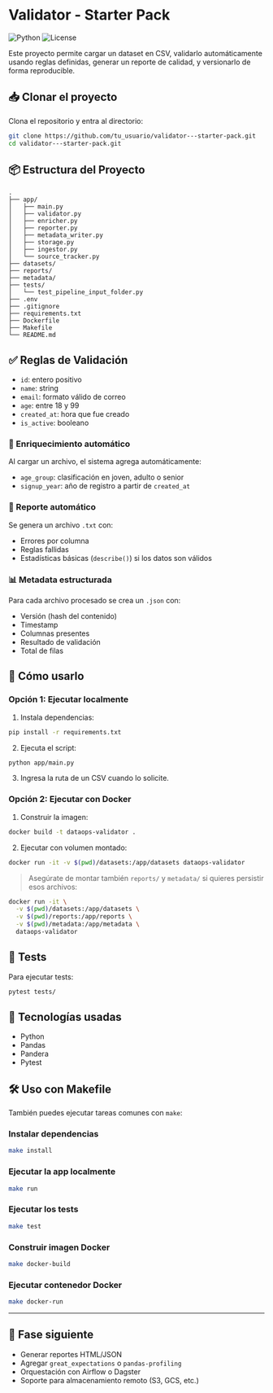 # Validator - Starter Pack

![Python](https://img.shields.io/badge/python-3.11-blue)
![License](https://img.shields.io/badge/license-MIT-green)

Este proyecto permite cargar un dataset en CSV, validarlo automáticamente usando reglas definidas, generar un reporte de calidad, y versionarlo de forma reproducible.

## 📥 Clonar el proyecto

Clona el repositorio y entra al directorio:

```bash
git clone https://github.com/tu_usuario/validator---starter-pack.git
cd validator---starter-pack.git
```

## 📦 Estructura del Proyecto

```
.
├── app/
│   ├── main.py
│   ├── validator.py
│   ├── enricher.py
│   ├── reporter.py
│   ├── metadata_writer.py
│   ├── storage.py
│   ├── ingestor.py
│   └── source_tracker.py
├── datasets/
├── reports/
├── metadata/
├── tests/
│   └── test_pipeline_input_folder.py
├── .env
├── .gitignore
├── requirements.txt
├── Dockerfile
├── Makefile
└── README.md
```

## ✅ Reglas de Validación
- `id`: entero positivo
- `name`: string
- `email`: formato válido de correo
- `age`: entre 18 y 99
- `created_at`: hora que fue creado
- `is_active`: booleano

### 🧠 Enriquecimiento automático

Al cargar un archivo, el sistema agrega automáticamente:

- `age_group`: clasificación en joven, adulto o senior
- `signup_year`: año de registro a partir de `created_at`

### 📄 Reporte automático

Se genera un archivo `.txt` con:

- Errores por columna
- Reglas fallidas
- Estadísticas básicas (`describe()`) si los datos son válidos

### 📊 Metadata estructurada

Para cada archivo procesado se crea un `.json` con:

- Versión (hash del contenido)
- Timestamp
- Columnas presentes
- Resultado de validación
- Total de filas

## 🚀 Cómo usarlo

### Opción 1: Ejecutar localmente

1. Instala dependencias:
```bash
pip install -r requirements.txt
```

2. Ejecuta el script:
```bash
python app/main.py
```

3. Ingresa la ruta de un CSV cuando lo solicite.

### Opción 2: Ejecutar con Docker

1. Construir la imagen:
```bash
docker build -t dataops-validator .
```

2. Ejecutar con volumen montado:
```bash
docker run -it -v $(pwd)/datasets:/app/datasets dataops-validator
```

> Asegúrate de montar también `reports/` y `metadata/` si quieres persistir esos archivos:
```bash
docker run -it \
  -v $(pwd)/datasets:/app/datasets \
  -v $(pwd)/reports:/app/reports \
  -v $(pwd)/metadata:/app/metadata \
  dataops-validator
```

## 🧪 Tests

Para ejecutar tests:
```bash
pytest tests/
```

## 📌 Tecnologías usadas
- Python
- Pandas
- Pandera
- Pytest

## 🛠️ Uso con Makefile

También puedes ejecutar tareas comunes con `make`:

### Instalar dependencias
```bash
make install
```

### Ejecutar la app localmente
```bash
make run
```

### Ejecutar los tests
```bash
make test
```

### Construir imagen Docker
```bash
make docker-build
```

### Ejecutar contenedor Docker
```bash
make docker-run
```

---

## 🔮 Fase siguiente

- Generar reportes HTML/JSON
- Agregar `great_expectations` o `pandas-profiling`
- Orquestación con Airflow o Dagster
- Soporte para almacenamiento remoto (S3, GCS, etc.)